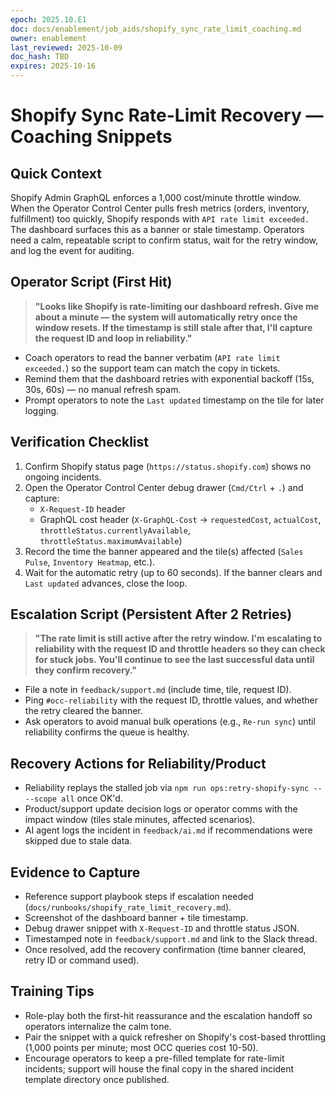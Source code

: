```yaml
---
epoch: 2025.10.E1
doc: docs/enablement/job_aids/shopify_sync_rate_limit_coaching.md
owner: enablement
last_reviewed: 2025-10-09
doc_hash: TBD
expires: 2025-10-16
---
```

# Shopify Sync Rate-Limit Recovery — Coaching Snippets

## Quick Context
Shopify Admin GraphQL enforces a 1,000 cost/minute throttle window. When the Operator Control Center pulls fresh metrics (orders, inventory, fulfillment) too quickly, Shopify responds with `API rate limit exceeded.` The dashboard surfaces this as a banner or stale timestamp. Operators need a calm, repeatable script to confirm status, wait for the retry window, and log the event for auditing.

## Operator Script (First Hit)
> **"Looks like Shopify is rate-limiting our dashboard refresh. Give me about a minute — the system will automatically retry once the window resets. If the timestamp is still stale after that, I'll capture the request ID and loop in reliability."**

- Coach operators to read the banner verbatim (`API rate limit exceeded.`) so the support team can match the copy in tickets.
- Remind them that the dashboard retries with exponential backoff (15s, 30s, 60s) — no manual refresh spam.
- Prompt operators to note the `Last updated` timestamp on the tile for later logging.

## Verification Checklist
1. Confirm Shopify status page (`https://status.shopify.com`) shows no ongoing incidents.
2. Open the Operator Control Center debug drawer (`Cmd/Ctrl` + `.`) and capture:
   - `X-Request-ID` header
   - GraphQL cost header (`X-GraphQL-Cost` → `requestedCost`, `actualCost`, `throttleStatus.currentlyAvailable`, `throttleStatus.maximumAvailable`)
3. Record the time the banner appeared and the tile(s) affected (`Sales Pulse`, `Inventory Heatmap`, etc.).
4. Wait for the automatic retry (up to 60 seconds). If the banner clears and `Last updated` advances, close the loop.

## Escalation Script (Persistent After 2 Retries)
> **"The rate limit is still active after the retry window. I'm escalating to reliability with the request ID and throttle headers so they can check for stuck jobs. You'll continue to see the last successful data until they confirm recovery."**

- File a note in `feedback/support.md` (include time, tile, request ID).
- Ping `#occ-reliability` with the request ID, throttle values, and whether the retry cleared the banner.
- Ask operators to avoid manual bulk operations (e.g., `Re-run sync`) until reliability confirms the queue is healthy.

## Recovery Actions for Reliability/Product
- Reliability replays the stalled job via `npm run ops:retry-shopify-sync -- --scope all` once OK'd.
- Product/support update decision logs or operator comms with the impact window (tiles stale minutes, affected scenarios).
- AI agent logs the incident in `feedback/ai.md` if recommendations were skipped due to stale data.

## Evidence to Capture
- Reference support playbook steps if escalation needed (`docs/runbooks/shopify_rate_limit_recovery.md`).
- Screenshot of the dashboard banner + tile timestamp.
- Debug drawer snippet with `X-Request-ID` and throttle status JSON.
- Timestamped note in `feedback/support.md` and link to the Slack thread.
- Once resolved, add the recovery confirmation (time banner cleared, retry ID or command used).

## Training Tips
- Role-play both the first-hit reassurance and the escalation handoff so operators internalize the calm tone.
- Pair the snippet with a quick refresher on Shopify's cost-based throttling (1,000 points per minute; most OCC queries cost 10-50).
- Encourage operators to keep a pre-filled template for rate-limit incidents; support will house the final copy in the shared incident template directory once published.
